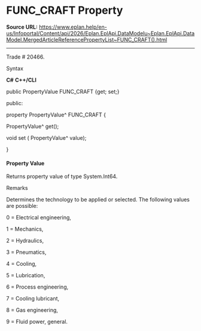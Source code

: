 # FUNC_CRAFT Property

**Source URL:** https://www.eplan.help/en-us/Infoportal/Content/api/2026/Eplan.EplApi.DataModelu~Eplan.EplApi.DataModel.MergedArticleReferencePropertyList~FUNC_CRAFT().html

---

Trade # 20466.

Syntax

**C#**
**C++/CLI**


public PropertyValue FUNC_CRAFT {get; set;}

public:

property PropertyValue^ FUNC_CRAFT {

   PropertyValue^ get();

   void set (    PropertyValue^ value);

}


#### Property Value

Returns property value of type System.Int64.

Remarks

Determines the technology to be applied or selected. The following values are possible:

0 = Electrical engineering,

1 = Mechanics,

2 = Hydraulics,

3 = Pneumatics,

4 = Cooling,

5 = Lubrication,

6 = Process engineering,

7 = Cooling lubricant,

8 = Gas engineering,

9 = Fluid power, general.
